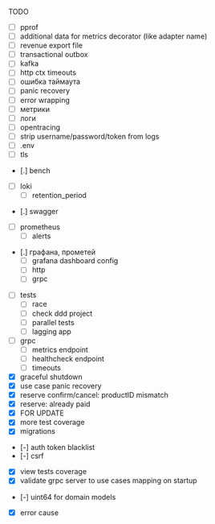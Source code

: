 TODO

- [ ] pprof
- [ ] additional data for metrics decorator (like adapter name)
- [ ] revenue export file
- [ ] transactional outbox
- [ ] kafka
- [ ] http ctx timeouts
- [ ] ошибка таймаута
- [ ] panic recovery
- [ ] error wrapping
- [ ] метрики
- [ ] логи
- [ ] opentracing
- [ ] strip username/password/token from logs
- [ ] .env
- [ ] tls
- [.] bench
- [ ] loki
    - [ ] retention_period
- [.] swagger
- [ ] prometheus
    - [ ] alerts
- [.] графана, прометей
    - [ ] grafana dashboard config
    - [ ] http
    - [ ] grpc
- [ ] tests
    - [ ] race
    - [ ] check ddd project
    - [ ] parallel tests
    - [ ] lagging app
- [ ] grpc
    - [ ] metrics endpoint
    - [ ] healthcheck endpoint
    - [ ] timeouts
- [x] graceful shutdown
- [x] use case panic recovery
- [x] reserve confirm/cancel: productID mismatch
- [x] reserve: already paid
- [x] FOR UPDATE
- [x] more test coverage
- [x] migrations
- [-] auth token blacklist
- [-] csrf
- [x] view tests coverage
- [x] validate grpc server to use cases mapping on startup
- [-] uint64 for domain models
- [x] error cause
